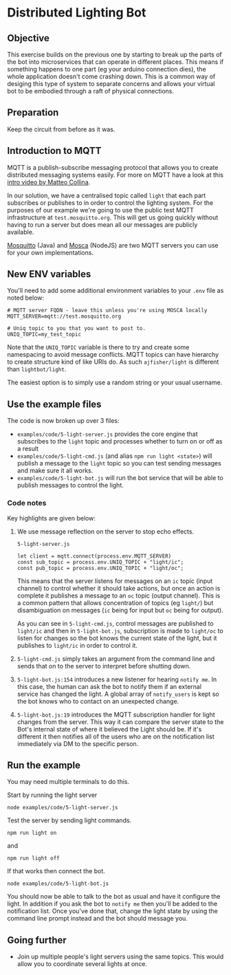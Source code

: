 # Distributed Lighting Bot

## Objective

This exercise builds on the previous one by starting to break up the parts of
the bot into microservices that can operate in different places. This means
if something happens to one part (eg your arduino connection dies), the whole
application doesn't come crashing down. This is a common way of desiging this
type of system to separate concerns and allows your virtual bot to be embodied
through a raft of physical connections.

## Preparation

Keep the circuit from before as it was.

## Introduction to MQTT

MQTT is a publish-subscribe messaging protocol that allows you to create distributed
messaging systems easily. For more on MQTT have a look at this
[intro video by Matteo Collina](https://www.youtube.com/watch?v=WE7GVIFRV7Q).

In our solution, we have a centralised topic called `light` that each part
subscribes or publishes to in order to control the lighting system. For the
purposes of our example we're going to use the public test MQTT infrastructure
at `test.mosquitto.org`. This will get us going quickly without having to run
a server but does mean all our messages are publicly available.

[Mosquitto](http://mosquitto.org) (Java) and
[Mosca](https://www.npmjs.com/package/mosca) (NodeJS) are two MQTT servers you
can use for your own implementations.

## New ENV variables

You'll need to add some additional environment variables to your `.env` file
as noted below:

```
# MQTT server FQDN - leave this unless you're using MOSCA locally
MQTT_SERVER=mqtt://test.mosquitto.org

# Uniq topic to you that you want to post to.
UNIQ_TOPIC=my_test_topic
```

Note that the `UNIQ_TOPIC` variable is there to try and create some namespacing
to avoid message conflicts. MQTT topics can have hierarchy to create structure
kind of like URIs do. As such `ajfisher/light` is different than `lightbot/light`.

The easiest option is to simply use a random string or your usual username.

## Use the example files

The code is now broken up over 3 files:

* `examples/code/5-light-server.js` provides the core engine that subscribes to
the `light` topic and processes whether to turn on or off as a result
* `examples/code/5-light-cmd.js` (and alias `npm run light <state>`) will publish
a message to the `light` topic so you can test sending messages and make sure
it all works.
* `examples/code/5-light-bot.js` will run the bot service that will be able to publish
messages to control the light.

### Code notes

Key highlights are given below:

1. We use message reflection on the server to stop echo effects.

    `5-light-server.js`

    ```
    let client = mqtt.connect(process.env.MQTT_SERVER)
    const sub_topic = process.env.UNIQ_TOPIC + "light/ic";
    const pub_topic = process.env.UNIQ_TOPIC + "light/oc";
    ```

    This means that the server listens for messages on an `ic` topic (input channel)
    to control whether it should take actions, but once an action is complete it
    publishes a message to an `oc` topic (output channel). This is a common pattern
    that allows concentration of topics (eg `light/`) but disambiguation on
    messages (`ic` being for input but `oc` being for output).

    As you can see in `5-light-cmd.js`, control messages are published to `light/ic`
    and then in `5-light-bot.js`, subscription is made to `light/oc` to listen
    for changes so the bot knows the current state of the light, but it publishes
    to `light/ic` in order to control it.

2. `5-light-cmd.js` simply takes an argument from the command line and sends that
on to the server to interpret before shutting down.

3. `5-light-bot.js:154` introduces a new listener for hearing `notify me`. In this
case, the human can ask the bot to notify them if an external service has changed
the light. A global array of `notify_users` is kept so the bot knows who to
contact on an unexpected change.

4. `5-light-bot.js:19` introduces the MQTT subscription handler for light changes
from the server. This way it can compare the server state to the Bot's internal
state of where it believed the Light should be. If it's different it then notifies
all of the users who are on the notification list immediately via DM to the
specific person.

## Run the example

You may need multiple terminals to do this.

Start by running the light server

```
node examples/code/5-light-server.js
```

Test the server by sending light commands.

```
npm run light on
```

and

```
npm run light off
```

If that works then connect the bot.

```
node examples/code/5-light-bot.js
```

You should now be able to talk to the bot as usual and have it configure the
light. In addition if you ask the bot to `notify me` then you'll be added to
the notification list. Once you've done that, change the light state by using
the command line prompt instead and the bot should message you.

## Going further

* Join up multiple people's light servers using the same topics. This would
allow you to coordinate several lights at once.
